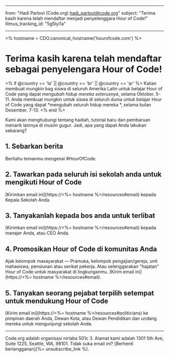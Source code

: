 * * *

from: "Hadi Partovi (Code.org) [&#104;&#x61;&#x64;&#105;&#x5f;&#112;&#x61;&#x72;&#116;&#x6f;&#118;&#x69;&#x40;&#99;&#x6f;&#100;&#x65;&#x2e;&#111;&#x72;&#103;](&#109;&#x61;&#105;&#x6c;&#x74;&#111;&#x3a;&#104;&#x61;&#x64;&#105;&#x5f;&#112;&#x61;&#x72;&#116;&#x6f;&#118;&#x69;&#x40;&#99;&#x6f;&#100;&#x65;&#x2e;&#111;&#x72;&#103;)" subject: "Terima kasih karena telah mendaftar menjadi penyelenggara Hour of Code!" litmus_tracking_id: "5g5lyi1a"

* * *

<% hostname = CDO.canonical_hostname('hourofcode.com') %>

# Terima kasih karena telah mendaftar sebagai penyelengara Hour of Code!

<% if @country == 'la' || @country == 'br' || @country == 'ar' %> Kalian membuat mungkin bag siswa di seluruh Amerika Latin untuk belajar Hour of Code yang dapat *mengubah hidup mereka seterusnya*, selama Oktober. 5-11. Anda membuat mungkin untuk siswa di seluruh dunia untuk belajar Hour of Code yang dapat *mengubah seluruh hidup mereka *, selama bulan Desember. 7-13. <% end %>

Kami akan menghubungi tentang hadiah, tutorial baru dan pembaruan menarik lainnya di musim gugur. Jadi, apa yang dapat Anda lakukan sekarang?

## 1. Sebarkan berita

Beritahu temanmu mengenai #HourOfCode.

## 2. Tawarkan pada seluruh isi sekolah anda untuk mengikuti Hour of Code

[Kirimkan email ini](https://<%= hostname %>/resources#email) kepada Kepala Sekolah Anda.

## 3. Tanyakanlah kepada bos anda untuk terlibat

[Kirimkan email ini](https://<%= hostname %>/resources#email) kepada manajer Anda, atau CEO Anda.

## 4. Promosikan Hour of Code di komunitas Anda

Ajak kelompok masayarakat — Pramuka, kelompok pengajian/gereja, unit mahasiswa, pensiunan atau serikat pekerja. Atau selenggarakan "hajatan" Hour of Code untuk masyarakat di lingkunganmu. [Kirim email ini](https://<%= hostname %>/resources#email).

## 5. Tanyakan seorang pejabat terpilih setempat untuk mendukung Hour of Code

[Kirim email ini](https://<%= hostname %>/resources#politicians) ke pimpinan daerah Anda, Dewan Kota, atau Dewan Pendidikan dan undang mereka untuk mengunjungi sekolah Anda.

* * *

Code.org adalah organisasi nirlaba 501c 3. Alamat kami adalah 1301 5th Ave, Suite 1225, Seattle, WA, 98101. Tidak suka email ini? [Berhenti berlangganan](%= unsubscribe_link %).